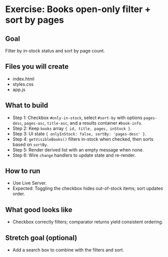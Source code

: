 # Exercise: Books open-only filter + sort by pages

## Goal

Filter by in-stock status and sort by page count.

## Files you will create

- index.html
- styles.css
- app.js

## What to build

- Step 1: Checkbox `#only-in-stock`, select `#sort-by` with options `pages-desc`, `pages-asc`, `title-asc`, and a results container `#book-info`.
- Step 2: Keep `books` array `{ id, title, pages, inStock }`.
- Step 3: UI state `{ onlyInStock: false, sortBy: 'pages-desc' }`.
- Step 4: `getVisibleBooks()` filters in-stock when checked, then sorts based on `sortBy`.
- Step 5: Render derived list with an empty message when none.
- Step 6: Wire `change` handlers to update state and re-render.

## How to run

- Use Live Server.
- Expected: Toggling the checkbox hides out-of-stock items; sort updates order.

## What good looks like

- Checkbox correctly filters; comparator returns yield consistent ordering.

## Stretch goal (optional)

- Add a search box to combine with the filters and sort.
